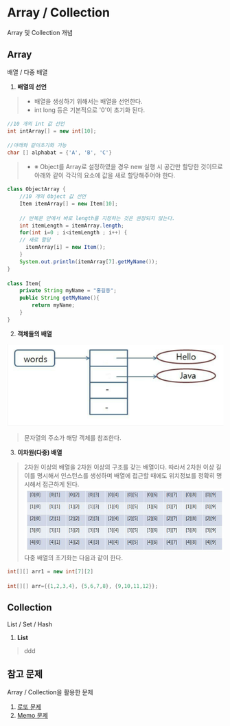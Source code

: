 # Array / Collection
Array 및 Collection 개념


## Array
배열 / 다중 배열
1. __배열의 선언__
>* 배열을 생성하기 위해서는 배열을 선언한다.
>* int long 등은 기본적으로 '0'이 초기화 된다.

```java
//10 개의 int 값 선언
int intArray[] = new int[10];

//아래와 같이초기화 가능
char [] alphabat = {'A', 'B', 'C'}
```
>* ※ Object를 Array로 설정하였을 경우 new 실행 시 공간만 할당한 것이므로 아래와 같이 각각의 요소에 값을 새로 할당해주어야 한다.

```java
class ObjectArray {
	//10 개의 Object 값 선언
	Item itemArray[] = new Item[10];

	// 반복문 안에서 바로 length를 지정하는 것은 권장되지 않는다.
	int itemLength = itemArray.length;
	for(int i=0 ; i<itemLength ; i++) {
    // 새로 할당
	  itemArray[i] = new Item();
	}
	System.out.println(itemArray[7].getMyName());
}

class Item{
	private String myName = "홍길동";
	public String getMyName(){
		return myName;
	}
}
```

2. __객체들의 배열__

![](https://github.com/Lee-KyungSeok/Array-Collection/blob/master/picture/array1.PNG)
> 문자열의 주소가 해당 객체를 참조한다.

3. __이차원(다중) 배열__
> 2차원 이상의 배열을 2차원 이상의 구조를 갖는 배열이다. 따라서 2차원 이상 길이를 명시해서 인스턴스를 생성하며 배열에 접근할 때에도 위치정보를 정확히 명시해서 접근하게 된다.
![](https://github.com/Lee-KyungSeok/Array-Collection/blob/master/picture/array2.png)
> 다중 배열의 초기화는 다음과 같이 한다.

```java
int[][] arr1 = new int[7][2]

int[][] arr={{1,2,3,4}, {5,6,7,8}, {9,10,11,12}};
```


## Collection
List / Set / Hash
1. __List__
> ddd


## 참고 문제
Array / Collection을 활용한 문제
1. [로또 문제](https://github.com/Lee-KyungSeok/LottoExample)
2. [Memo 문제](https://github.com/Lee-KyungSeok/MemoExample)
